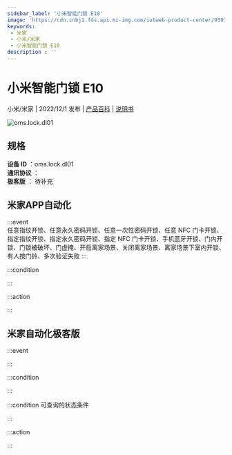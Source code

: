 ```yaml
---
sidebar_label: '小米智能门锁 E10'
image: 'https://cdn.cnbj1.fds.api.mi-img.com/iotweb-product-center/9393d66e86e91895f9f36eab4cb03daf_1657768782594.png?GalaxyAccessKeyId=AKVGLQWBOVIRQ3XLEW&Expires=9223372036854775807&Signature=/UEfY1R7RliWLTcZhHnpUb1GgUI='
keywords: 
 - 米家
 - 小米/米家
 - 小米智能门锁 E10
description : ''
---
```

# 小米智能门锁 E10

小米/米家 | 2022/12/1 发布 | [产品百科](https://home.mi.com/webapp/content/baike/product/index.html?model=oms.lock.dl01/) | [说明书](https://home.mi.com/views/introduction.html?model=oms.lock.dl01&region=cn)

![oms.lock.dl01](https://cdn.cnbj1.fds.api.mi-img.com/iotweb-product-center/9393d66e86e91895f9f36eab4cb03daf_1657768782594.png?GalaxyAccessKeyId=AKVGLQWBOVIRQ3XLEW&Expires=9223372036854775807&Signature=/UEfY1R7RliWLTcZhHnpUb1GgUI=)

## 规格  
> 
**设备 ID** ：oms.lock.dl01  
**通讯协议** ：  
**极客版**  ： 待补充 


## 米家APP自动化  

:::event  
任意指纹开锁、任意永久密码开锁、任意一次性密码开锁、任意 NFC 门卡开锁、指定指纹开锁、指定永久密码开锁、指定 NFC 门卡开锁、手机蓝牙开锁、门内开锁、门锁被破坏、门虚掩、开启离家场景、关闭离家场景、离家场景下室内开锁、有人按门铃、多次验证失败
:::

:::condition  

:::

:::action   

:::

## 米家自动化极客版  

:::event  

:::

:::condition  

:::

:::condition 可查询的状态条件  

:::

:::action  

:::

        
